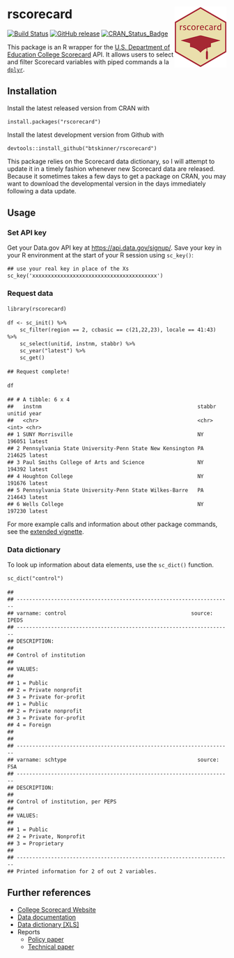rscorecard <img src="man/figures/logo.png" align="right" />
===========================================================

[![Build
Status](https://travis-ci.org/btskinner/rscorecard.svg?branch=master)](https://travis-ci.org/btskinner/rscorecard)
[![GitHub
release](https://img.shields.io/github/release/btskinner/rscorecard.svg)](https://github.com/btskinner/rscorecard)
[![CRAN\_Status\_Badge](http://www.r-pkg.org/badges/version/rscorecard)](http://cran.r-project.org/package=rscorecard)

This package is an R wrapper for the [U.S. Department of Education
College Scorecard](https://collegescorecard.ed.gov) API. It allows users
to select and filter Scorecard variables with piped commands a la
[`dplyr`](http://github.com/hadley/dplyr).

Installation
------------

Install the latest released version from CRAN with

    install.packages("rscorecard")

Install the latest development version from Github with

    devtools::install_github("btskinner/rscorecard")

This package relies on the Scorecard data dictionary, so I will attempt
to update it in a timely fashion whenever new Scorecard data are
released. Because it sometimes takes a few days to get a package on
CRAN, you may want to download the developmental version in the days
immediately following a data update.

Usage
-----

### Set API key

Get your Data.gov API key at <https://api.data.gov/signup/>. Save your
key in your R environment at the start of your R session using
`sc_key()`:

    ## use your real key in place of the Xs
    sc_key('xxxxxxxxxxxxxxxxxxxxxxxxxxxxxxxxxxxxxxxx')

### Request data

    library(rscorecard)

    df <- sc_init() %>% 
        sc_filter(region == 2, ccbasic == c(21,22,23), locale == 41:43) %>% 
        sc_select(unitid, instnm, stabbr) %>% 
        sc_year("latest") %>% 
        sc_get()

    ## Request complete!

    df

    ## # A tibble: 6 x 4
    ##   instnm                                                  stabbr unitid year  
    ##   <chr>                                                   <chr>   <int> <chr> 
    ## 1 SUNY Morrisville                                        NY     196051 latest
    ## 2 Pennsylvania State University-Penn State New Kensington PA     214625 latest
    ## 3 Paul Smiths College of Arts and Science                 NY     194392 latest
    ## 4 Houghton College                                        NY     191676 latest
    ## 5 Pennsylvania State University-Penn State Wilkes-Barre   PA     214643 latest
    ## 6 Wells College                                           NY     197230 latest

For more example calls and information about other package commands, see
the [extended
vignette](https://www.btskinner.io/rscorecard/articles/introduction.html).

### Data dictionary

To look up information about data elements, use the `sc_dict()`
function.

    sc_dict("control")

    ## 
    ## ---------------------------------------------------------------------
    ## varname: control                                        source: IPEDS
    ## ---------------------------------------------------------------------
    ## DESCRIPTION:
    ## 
    ## Control of institution
    ## 
    ## VALUES: 
    ## 
    ## 1 = Public
    ## 2 = Private nonprofit
    ## 3 = Private for-profit
    ## 1 = Public
    ## 2 = Private nonprofit
    ## 3 = Private for-profit
    ## 4 = Foreign
    ## 
    ## 
    ## ---------------------------------------------------------------------
    ## varname: schtype                                          source: FSA
    ## ---------------------------------------------------------------------
    ## DESCRIPTION:
    ## 
    ## Control of institution, per PEPS
    ## 
    ## VALUES: 
    ## 
    ## 1 = Public
    ## 2 = Private, Nonprofit
    ## 3 = Proprietary
    ## 
    ## ---------------------------------------------------------------------
    ## Printed information for 2 of out 2 variables.

Further references
------------------

-   [College Scorecard Website](https://collegescorecard.ed.gov)
-   [Data
    documentation](https://collegescorecard.ed.gov/assets/FullDataDocumentation.pdf)
-   [Data dictionary
    \[XLS\]](https://collegescorecard.ed.gov/assets/CollegeScorecardDataDictionary.xlsx)
-   Reports
    -   [Policy
        paper](https://collegescorecard.ed.gov/assets/BetterInformationForBetterCollegeChoiceAndInstitutionalPerformance.pdf)
    -   [Technical
        paper](https://collegescorecard.ed.gov/assets/UsingFederalDataToMeasureAndImprovePerformance.pdf)
		

